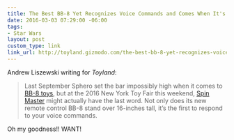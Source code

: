 ```yaml
---
title: The Best BB-8 Yet Recognizes Voice Commands and Comes When It's Called | Toyland
date: 2016-03-03 07:29:00 -06:00
tags:
- Star Wars
layout: post
custom_type: link
link_url: http://toyland.gizmodo.com/the-best-bb-8-yet-recognizes-voice-commands-and-comes-w-1758410074
---
```


Andrew Liszewski writing for *Toyland*:

> Last September Sphero set the bar impossibly high when it comes to [BB-8 toys](http://toyland.gizmodo.com/sphero-bb-8-review-this-is-the-coolest-star-wars-toy-e-1727067215), but at the 2016 New York Toy Fair this weekend, [Spin Master](http://www.spinmaster.com/) might actually have the last word. Not only does its new remote control BB-8 stand over 16-inches tall, it’s the first to respond to your voice commands.

Oh my goodness!! WANT!
